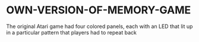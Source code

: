 # OWN-VERSION-OF-MEMORY-GAME
The original Atari game had four colored panels, each with an LED that lit up in a particular pattern that players had to repeat back
